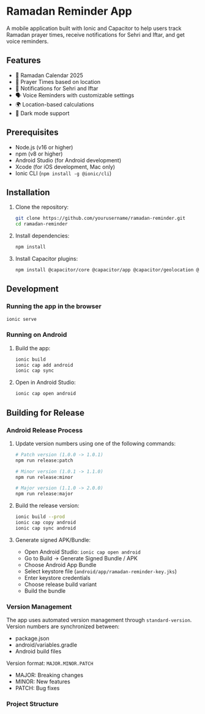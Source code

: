 # Ramadan Reminder App

A mobile application built with Ionic and Capacitor to help users track Ramadan prayer times, receive notifications for Sehri and Iftar, and get voice reminders.

## Features

- 📅 Ramadan Calendar 2025
- 🕌 Prayer Times based on location
- 🔔 Notifications for Sehri and Iftar
- 🗣️ Voice Reminders with customizable settings
- 🌍 Location-based calculations
- 🌙 Dark mode support

## Prerequisites

- Node.js (v16 or higher)
- npm (v8 or higher)
- Android Studio (for Android development)
- Xcode (for iOS development, Mac only)
- Ionic CLI (`npm install -g @ionic/cli`)

## Installation

1. Clone the repository:

    ```bash
    git clone https://github.com/yourusername/ramadan-reminder.git
    cd ramadan-reminder
    ```

2. Install dependencies:

    ```bash
    npm install
    ```

3. Install Capacitor plugins:

    ```bash
    npm install @capacitor/core @capacitor/app @capacitor/geolocation @capacitor/local-notifications @capacitor-community/text-to-speech
    ```

## Development

### Running the app in the browser

```bash
ionic serve
```

### Running on Android

1. Build the app:

    ```bash
    ionic build
    ionic cap add android
    ionic cap sync
    ```

2. Open in Android Studio:

    ```bash
    ionic cap open android
    ```

## Building for Release

### Android Release Process

1. Update version numbers using one of the following commands:

    ```bash
    # Patch version (1.0.0 -> 1.0.1)
    npm run release:patch

    # Minor version (1.0.1 -> 1.1.0)
    npm run release:minor

    # Major version (1.1.0 -> 2.0.0)
    npm run release:major
    ```

2. Build the release version:

    ```bash
    ionic build --prod
    ionic cap copy android
    ionic cap sync android
    ```

3. Generate signed APK/Bundle:
   - Open Android Studio: `ionic cap open android`
   - Go to Build → Generate Signed Bundle / APK
   - Choose Android App Bundle
   - Select keystore file (`android/app/ramadan-reminder-key.jks`)
   - Enter keystore credentials
   - Choose release build variant
   - Build the bundle

### Version Management

The app uses automated version management through `standard-version`. Version numbers are synchronized between:

- package.json
- android/variables.gradle
- Android build files

Version format: `MAJOR.MINOR.PATCH`

- MAJOR: Breaking changes
- MINOR: New features
- PATCH: Bug fixes

### Project Structure
